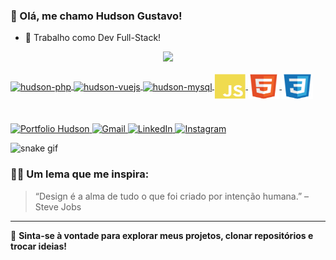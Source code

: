 ### 🧠 Olá, me chamo Hudson Gustavo!

- 🔭 Trabalho como Dev Full-Stack!

<div align="center">
  <a href="https://github.com/tlshudson">
    <img height="180em" src="https://github-readme-stats.vercel.app/api/top-langs/?username=tlshudson&layout=compact&langs_count=7&theme=dark"/>
</div>

<div style="display: inline_block"><br>
  <img align="center" alt="hudson-php" height="40" width="50" src="https://cdn.jsdelivr.net/gh/devicons/devicon/icons/php/php-original.svg">
  <img align="center" alt="hudson-vuejs" height="40" width="50" src="https://cdn.jsdelivr.net/gh/devicons/devicon/icons/vuejs/vuejs-original.svg" />
  <img align="center" alt="hudson-mysql" height="40" width="50" src="https://cdn.jsdelivr.net/gh/devicons/devicon/icons/mysql/mysql-original-wordmark.svg"/>
  <img align="center" alt="hudson-Js" height="40" width="50" src="https://raw.githubusercontent.com/devicons/devicon/master/icons/javascript/javascript-plain.svg">
  <img align="center" alt="hudson-HTML" height="40" width="50" src="https://raw.githubusercontent.com/devicons/devicon/master/icons/html5/html5-original.svg">
  <img align="center" alt="hudson-CSS" height="40" width="50" src="https://raw.githubusercontent.com/devicons/devicon/master/icons/css3/css3-original.svg">
  </div>

#

<a href="https://hudsondev.app.netlify" target="_blank">
  <img alt="Portfolio Hudson" height="30" src="https://img.shields.io/badge/Portfólio-%2312100E?style=for-the-badge&logo=about.me&logoColor=white" />
</a>
<a href="mailto:hudsonteles00@gmail.com" target="_blank">
  <img alt="Gmail" height="30" src="https://img.shields.io/badge/-Gmail-%23333?style=for-the-badge&logo=gmail&logoColor=black" />
</a>
<a href="https://www.linkedin.com/in/hudson-teles-381a451ab/" target="_blank">
  <img alt="LinkedIn" height="30" src="https://img.shields.io/badge/-LinkedIn-%230077B5?style=for-the-badge&logo=linkedin&logoColor=black" />
</a>
<a href="https://www.instagram.com/hudsontls_/" target="_blank">
  <img alt="Instagram" height="30" src="https://img.shields.io/badge/Instagram-%23E4405F?style=for-the-badge&logo=instagram&logoColor=white" />
</a>

![snake gif](https://github.com/tlshuds/tlshudson/blob/output/dist/github-contribution-grid-snake-dark.svg?palette=github-dark)

### 🧑‍💻 Um lema que me inspira:

> “Design é a alma de tudo o que foi criado por intenção humana.” – Steve Jobs

---

📌 **Sinta-se à vontade para explorar meus projetos, clonar repositórios e trocar ideias!**
